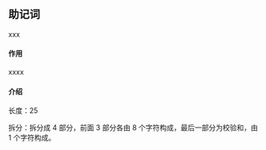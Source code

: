 ## 助记词

xxx

#### 作用

xxxx

#### 介绍

长度：25

拆分：拆分成 4 部分，前面 3 部分各由 8 个字符构成，最后一部分为校验和，由 1 个字符构成。





